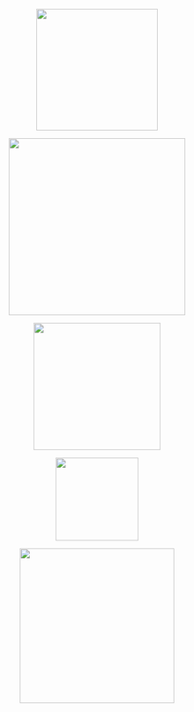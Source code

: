  <p align="center">
    <img width="220" src="https://i.imgur.com/4YgQCBZ.png" alt="">
</p>
<p align="center">
    <img width="320" src="https://i.imgur.com/bSbY732.png" alt="">
</p>
  <p align="center">
    <img width="230" src="https://i.imgur.com/S91miqX.png" alt="">
</p>
 <p align="center">
    <img width="150" src="https://i.imgur.com/U1Rldus.png" alt="">
</p>
  <p align="center">
    <img width="280" src="https://i.imgur.com/afHo06m.png" alt="">
</p>
